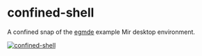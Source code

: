 # confined-shell

A confined snap of the [egmde](https://github.com/AlanGriffiths/egmde) example Mir desktop environment.

[![confined-shell](https://snapcraft.io/confined-shell/badge.svg)](https://snapcraft.io/confined-shell)
